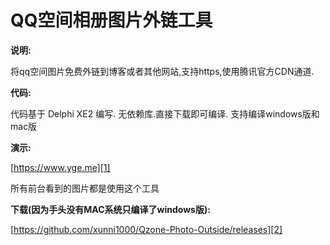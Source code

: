 
QQ空间相册图片外链工具
======================

**说明:**

将qq空间图片免费外链到博客或者其他网站,支持https,使用腾讯官方CDN通道.


**代码:**

代码基于 Delphi XE2 编写. 无依赖库.直接下载即可编译.
支持编译windows版和mac版

**演示:**

[https://www.yge.me][1]

所有前台看到的图片都是使用这个工具


**下载(因为手头没有MAC系统只编译了windows版):**

[https://github.com/xunni1000/Qzone-Photo-Outside/releases][2]


  [1]: https://www.yge.me
  [2]: https://github.com/xunni1000/Qzone-Photo-Outside/releases